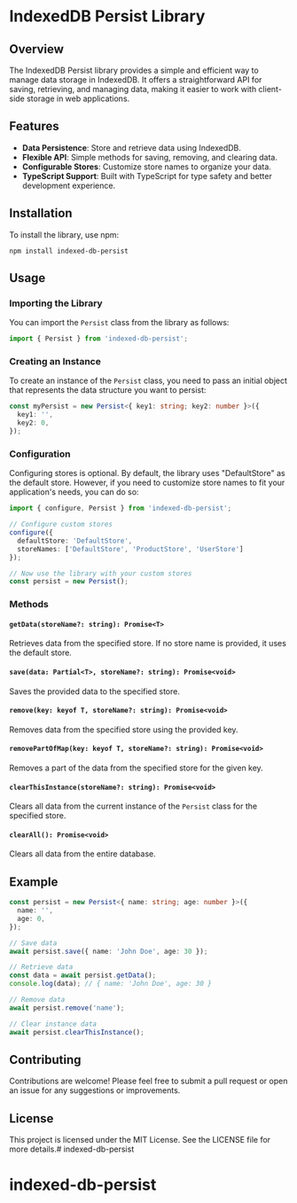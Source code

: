 # IndexedDB Persist Library

## Overview

The IndexedDB Persist library provides a simple and efficient way to manage data storage in IndexedDB. It offers a straightforward API for saving, retrieving, and managing data, making it easier to work with client-side storage in web applications.

## Features

- **Data Persistence**: Store and retrieve data using IndexedDB.
- **Flexible API**: Simple methods for saving, removing, and clearing data.
- **Configurable Stores**: Customize store names to organize your data.
- **TypeScript Support**: Built with TypeScript for type safety and better development experience.

## Installation

To install the library, use npm:

```
npm install indexed-db-persist
```

## Usage

### Importing the Library

You can import the `Persist` class from the library as follows:

```typescript
import { Persist } from 'indexed-db-persist';
```

### Creating an Instance

To create an instance of the `Persist` class, you need to pass an initial object that represents the data structure you want to persist:

```typescript
const myPersist = new Persist<{ key1: string; key2: number }>({
  key1: '',
  key2: 0,
});
```

### Configuration

Configuring stores is optional. By default, the library uses "DefaultStore" as the default store. However, if you need to customize store names to fit your application's needs, you can do so:

```typescript
import { configure, Persist } from 'indexed-db-persist';

// Configure custom stores
configure({
  defaultStore: 'DefaultStore',
  storeNames: ['DefaultStore', 'ProductStore', 'UserStore']
});

// Now use the library with your custom stores
const persist = new Persist();
```

### Methods

#### `getData(storeName?: string): Promise<T>`

Retrieves data from the specified store. If no store name is provided, it uses the default store.

#### `save(data: Partial<T>, storeName?: string): Promise<void>`

Saves the provided data to the specified store.

#### `remove(key: keyof T, storeName?: string): Promise<void>`

Removes data from the specified store using the provided key.

#### `removePartOfMap(key: keyof T, storeName?: string): Promise<void>`

Removes a part of the data from the specified store for the given key.

#### `clearThisInstance(storeName?: string): Promise<void>`

Clears all data from the current instance of the `Persist` class for the specified store.

#### `clearAll(): Promise<void>`

Clears all data from the entire database.

## Example

```typescript
const persist = new Persist<{ name: string; age: number }>({
  name: '',
  age: 0,
});

// Save data
await persist.save({ name: 'John Doe', age: 30 });

// Retrieve data
const data = await persist.getData();
console.log(data); // { name: 'John Doe', age: 30 }

// Remove data
await persist.remove('name');

// Clear instance data
await persist.clearThisInstance();
```

## Contributing

Contributions are welcome! Please feel free to submit a pull request or open an issue for any suggestions or improvements.

## License

This project is licensed under the MIT License. See the LICENSE file for more details.# indexed-db-persist
# indexed-db-persist
